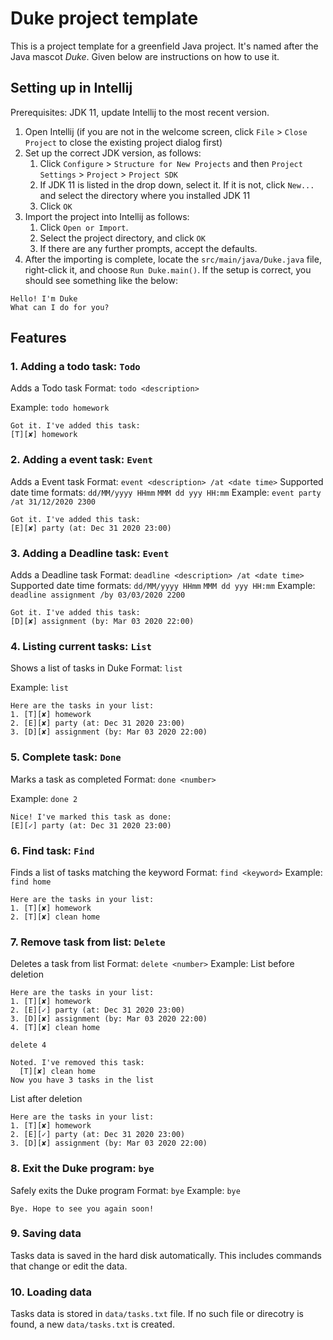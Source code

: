 # Duke project template

This is a project template for a greenfield Java project. It's named after the Java mascot _Duke_. Given below are instructions on how to use it.

## Setting up in Intellij

Prerequisites: JDK 11, update Intellij to the most recent version.

1. Open Intellij (if you are not in the welcome screen, click `File` > `Close Project` to close the existing project dialog first)
1. Set up the correct JDK version, as follows:
   1. Click `Configure` > `Structure for New Projects` and then `Project Settings` > `Project` > `Project SDK`
   1. If JDK 11 is listed in the drop down, select it. If it is not, click `New...` and select the directory where you installed JDK 11
   1. Click `OK`
1. Import the project into Intellij as follows:
   1. Click `Open or Import`.
   1. Select the project directory, and click `OK`
   1. If there are any further prompts, accept the defaults.
1. After the importing is complete, locate the `src/main/java/Duke.java` file, right-click it, and choose `Run Duke.main()`. If the setup is correct, you should see something like the below:
```
Hello! I'm Duke
What can I do for you?
```
## Features

### 1.  Adding a todo task: `Todo`
Adds a Todo task
Format: `todo <description>`

Example: `todo homework`
```
Got it. I've added this task:
[T][✘] homework
```

### 2. Adding a event task: `Event`
Adds a Event task
Format: `event <description> /at <date time>`
Supported date time formats: `dd/MM/yyyy HHmm` `MMM dd yyy HH:mm`
Example: `event party /at 31/12/2020 2300`
```
Got it. I've added this task:
[E][✘] party (at: Dec 31 2020 23:00)
```

### 3. Adding a Deadline task: `Event`
Adds a Deadline task
Format: `deadline <description> /at <date time>`
Supported date time formats: `dd/MM/yyyy HHmm` `MMM dd yyy HH:mm`
Example: `deadline assignment /by 03/03/2020 2200`
```
Got it. I've added this task:
[D][✘] assignment (by: Mar 03 2020 22:00)
```

### 4. Listing current tasks: `List`
Shows a list of tasks in Duke
Format: `list`

Example: `list`
```
Here are the tasks in your list:
1. [T][✘] homework
2. [E][✘] party (at: Dec 31 2020 23:00)
3. [D][✘] assignment (by: Mar 03 2020 22:00)
```

### 5. Complete task: `Done`
Marks a task as completed
Format: `done <number>`

Example: `done 2`
```
Nice! I've marked this task as done:
[E][✓] party (at: Dec 31 2020 23:00)
```
### 6. Find task: `Find`
Finds a list of tasks matching the keyword
Format: `find <keyword>`
Example: `find home`
```
Here are the tasks in your list:
1. [T][✘] homework
2. [T][✘] clean home
```
### 7. Remove task from list: `Delete`
Deletes a task from list
Format: `delete <number>`
Example:
List before deletion
```
Here are the tasks in your list:
1. [T][✘] homework
2. [E][✓] party (at: Dec 31 2020 23:00)
3. [D][✘] assignment (by: Mar 03 2020 22:00)
4. [T][✘] clean home
```
`delete 4`
```
Noted. I've removed this task:
  [T][✘] clean home
Now you have 3 tasks in the list
```
List after deletion
```
Here are the tasks in your list:
1. [T][✘] homework
2. [E][✓] party (at: Dec 31 2020 23:00)
3. [D][✘] assignment (by: Mar 03 2020 22:00)
```
### 8. Exit the Duke program: `bye`
Safely exits the Duke program
Format: `bye`
Example: `bye`
```
Bye. Hope to see you again soon!
```
### 9. Saving data
Tasks data is saved in the hard disk automatically.
This includes commands that change or edit the data.

### 10. Loading data
Tasks data is stored in `data/tasks.txt` file. 
If no such file or direcotry is found, a new `data/tasks.txt` is created.
